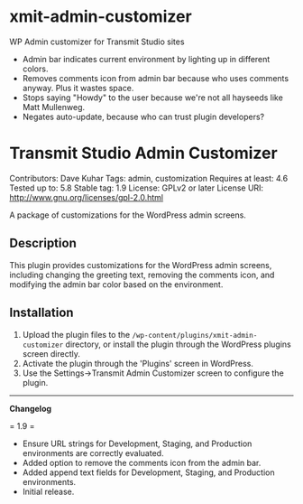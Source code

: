 # xmit-admin-customizer
WP Admin customizer for Transmit Studio sites

* Admin bar indicates current environment by lighting up in different colors.
* Removes comments icon from admin bar because who uses comments anyway. Plus it wastes space.
* Stops saying "Howdy" to the user because we're not all hayseeds like Matt Mullenweg.
* Negates auto-update, because who can trust plugin developers?



# Transmit Studio Admin Customizer
Contributors: Dave Kuhar
Tags: admin, customization
Requires at least: 4.6
Tested up to: 5.8
Stable tag: 1.9
License: GPLv2 or later
License URI: http://www.gnu.org/licenses/gpl-2.0.html

A package of customizations for the WordPress admin screens.

## Description

This plugin provides customizations for the WordPress admin screens, including changing the greeting text, removing the comments icon, and modifying the admin bar color based on the environment.

## Installation

1. Upload the plugin files to the `/wp-content/plugins/xmit-admin-customizer` directory, or install the plugin through the WordPress plugins screen directly.
2. Activate the plugin through the 'Plugins' screen in WordPress.
3. Use the Settings->Transmit Admin Customizer screen to configure the plugin.

---
**Changelog**

= 1.9 =
* Ensure URL strings for Development, Staging, and Production environments are correctly evaluated.
* Added option to remove the comments icon from the admin bar.
* Added append text fields for Development, Staging, and Production environments.
* Initial release.
